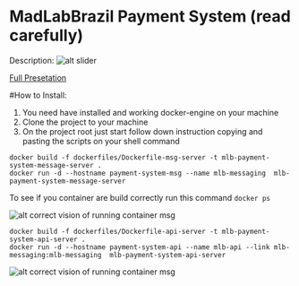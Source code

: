 # MadLabBrazil Payment System (read carefully)

Description:
![alt slider](http://cdn.madlabbrazil.com/ex06.jpg)

[Full Presetation](https://docs.google.com/presentation/d/1DReA_GDzy6HvG0TJ1Ry-CQlmVhuNZsEbXi7VGO3-f3k/edit?usp=sharing)


#How to Install:
1. You need have installed and working docker-engine on your machine
2. Clone the project to your machine
3. On the project root just start follow down instruction copying and pasting the scripts on your shell command

```
docker build -f dockerfiles/Dockerfile-msg-server -t mlb-payment-system-message-server .
docker run -d --hostname payment-system-msg --name mlb-messaging  mlb-payment-system-message-server
```
To see if you container are build correctly run this command `docker ps`

![alt correct vision of running container msg](https://madlabbrazil.com/dockermsg.png)

```
docker build -f dockerfiles/Dockerfile-api-server -t mlb-payment-system-api-server .
docker run -d --hostname payment-system-api --name mlb-api --link mlb-messaging:mlb-messaging  mlb-payment-system-api-server
```

![alt correct vision of running container msg](https://madlabbrazil.com/dockerapi.png)
